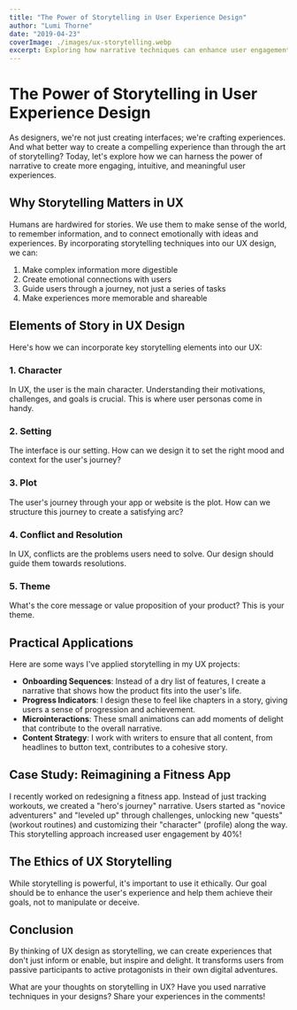 ```yaml
---
title: "The Power of Storytelling in User Experience Design"
author: "Lumi Thorne"
date: "2019-04-23"
coverImage: ./images/ux-storytelling.webp
excerpt: Exploring how narrative techniques can enhance user engagement and create more meaningful digital experiences.
---
```


# The Power of Storytelling in User Experience Design

As designers, we're not just creating interfaces; we're crafting experiences. And what better way to create a compelling experience than through the art of storytelling? Today, let's explore how we can harness the power of narrative to create more engaging, intuitive, and meaningful user experiences.

## Why Storytelling Matters in UX

Humans are hardwired for stories. We use them to make sense of the world, to remember information, and to connect emotionally with ideas and experiences. By incorporating storytelling techniques into our UX design, we can:

1. Make complex information more digestible
2. Create emotional connections with users
3. Guide users through a journey, not just a series of tasks
4. Make experiences more memorable and shareable

## Elements of Story in UX Design

Here's how we can incorporate key storytelling elements into our UX:

### 1. Character

In UX, the user is the main character. Understanding their motivations, challenges, and goals is crucial. This is where user personas come in handy.

### 2. Setting

The interface is our setting. How can we design it to set the right mood and context for the user's journey?

### 3. Plot

The user's journey through your app or website is the plot. How can we structure this journey to create a satisfying arc?

### 4. Conflict and Resolution

In UX, conflicts are the problems users need to solve. Our design should guide them towards resolutions.

### 5. Theme

What's the core message or value proposition of your product? This is your theme.

## Practical Applications

Here are some ways I've applied storytelling in my UX projects:

- **Onboarding Sequences**: Instead of a dry list of features, I create a narrative that shows how the product fits into the user's life.
- **Progress Indicators**: I design these to feel like chapters in a story, giving users a sense of progression and achievement.
- **Microinteractions**: These small animations can add moments of delight that contribute to the overall narrative.
- **Content Strategy**: I work with writers to ensure that all content, from headlines to button text, contributes to a cohesive story.

## Case Study: Reimagining a Fitness App

I recently worked on redesigning a fitness app. Instead of just tracking workouts, we created a "hero's journey" narrative. Users started as "novice adventurers" and "leveled up" through challenges, unlocking new "quests" (workout routines) and customizing their "character" (profile) along the way. This storytelling approach increased user engagement by 40%!

## The Ethics of UX Storytelling

While storytelling is powerful, it's important to use it ethically. Our goal should be to enhance the user's experience and help them achieve their goals, not to manipulate or deceive.

## Conclusion

By thinking of UX design as storytelling, we can create experiences that don't just inform or enable, but inspire and delight. It transforms users from passive participants to active protagonists in their own digital adventures.

What are your thoughts on storytelling in UX? Have you used narrative techniques in your designs? Share your experiences in the comments!
